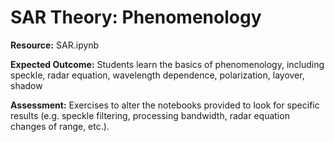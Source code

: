 # SAR Theory: Phenomenology

**Resource:** SAR.ipynb 

**Expected Outcome:** Students learn the basics of phenomenology, including speckle, radar equation, wavelength dependence, polarization, layover, shadow 

**Assessment:** Exercises to alter the notebooks provided to look for specific results (e.g. speckle filtering, processing bandwidth, radar equation changes of range, etc.).
